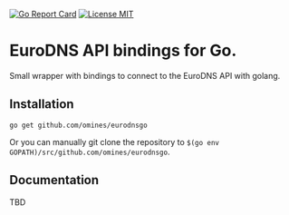 [![Go Report Card](https://goreportcard.com/badge/github.com/omines/eurodnsgo)](https://goreportcard.com/report/github.com/omines/eurodnsgo)
[![License MIT](https://img.shields.io/badge/License-MIT-brightgreen.svg)](https://github.com/omines/eurodnsgo/blob/master/LICENSE)

# EuroDNS API bindings for Go.

Small wrapper with bindings to connect to the EuroDNS API with golang.

## Installation

~~~~
go get github.com/omines/eurodnsgo
~~~~

Or you can manually git clone the repository to
`$(go env GOPATH)/src/github.com/omines/eurodnsgo`.

## Documentation

TBD